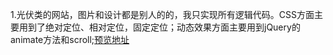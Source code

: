1.光伏类的网站，图片和设计都是别人的的，我只实现所有逻辑代码。CSS方面主要用到了绝对定位、相对定位，固定定位；动态效果方面主要用到jQuery的animate方法和scroll;[预览地址](https://cangsayi.github.io/imitate-project)
